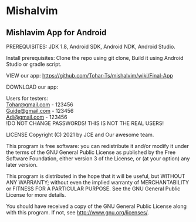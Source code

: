 # Mishalvim
## Mishlavim App for Android

PREREQUISITES:
JDK 1.8,
Android SDK,
Android NDK,
Android Studio.

Install prerequisites:
Clone the repo using git clone,
Build it using Android Studio or gradle script.

VIEW our app:
https://github.com/Tohar-Ts/mishalvim/wiki/Final-App

DOWNLOAD our app:

Users for testers:
</br>
Tohar@gmail.com - 123456
</br>
Guide@gmail.com - 123456
</br>
Adi@gmail.com - 123456
</br>
!DO NOT CHANGE PASSWORDS! THIS IS NOT THE REAL USERS!
</br>

LICENSE
Copyright (C) 2021 by JCE and Our awesome team.

This program is free software: you can redistribute it and/or modify it under the terms of the GNU General Public License as published by the Free Software Foundation, either version 3 of the License, or (at your option) any later version.

This program is distributed in the hope that it will be useful, but WITHOUT ANY WARRANTY; without even the implied warranty of MERCHANTABILITY or FITNESS FOR A PARTICULAR PURPOSE. See the GNU General Public License for more details.

You should have received a copy of the GNU General Public License along with this program. If not, see http://www.gnu.org/licenses/.
